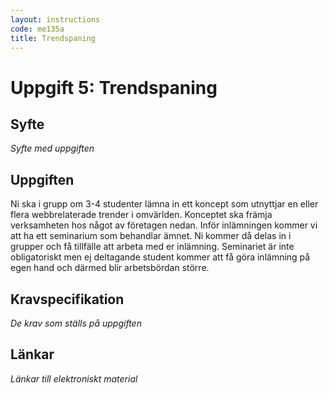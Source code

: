 ```yaml
---
layout: instructions
code: me135a
title: Trendspaning
---
```


# Uppgift 5: Trendspaning

## Syfte

_Syfte med uppgiften_

## Uppgiften

Ni ska i grupp om 3-4 studenter lämna in ett koncept som utnyttjar en
eller flera webbrelaterade trender i omvärlden. Konceptet ska främja
verksamheten hos något av företagen nedan. Inför inlämningen kommer
vi att ha ett seminarium som behandlar ämnet. Ni kommer då delas in
i grupper och få tillfälle att arbeta med er inlämning. Seminariet är inte
obligatoriskt men ej deltagande student kommer att få göra inlämning
på egen hand och därmed blir arbetsbördan större.

## Kravspecifikation

_De krav som ställs på uppgiften_

## Länkar

_Länkar till elektroniskt material_
